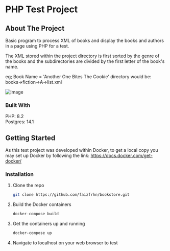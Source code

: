 # PHP Test Project

## About The Project
Basic program to process XML of books and display the books and authors in a page using PHP for a test.

The XML stored within the project directory is first sorted by the genre of the books and the subdirectories are divided by the first letter of the book's name.  

eg; Book Name = 'Another One Bites The Cookie' directory would be: books->fiction->A->list.xml

![image](https://user-images.githubusercontent.com/103376436/214969880-62ad777f-8333-4579-a2bd-ccbc67550f31.png)

### Built With
PHP: 8.2  
Postgres: 14.1

## Getting Started

As this test project was developed within Docker, to get a local copy you may set up Docker by following the link:
https://docs.docker.com/get-docker/

### Installation

1. Clone the repo
   ```sh
   git clone https://github.com/faizfrhn/bookstore.git
   ```
2. Build the Docker containers
   ```sh
   docker-compose build
   ```
3. Get the containers up and running
   ```sh
   docker-compose up
   ```
4. Navigate to localhost on your web browser to test
